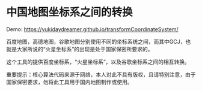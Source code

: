 # 中国地图坐标系之间的转换

Demo: https://yukidaydreamer.github.io/transformCoordinateSystem/

百度地图，高德地图，谷歌地图分别使用不同的坐标系统之间，而其中GCJ，也就是大家所说的“火星坐标系”的出现是处于国家保密所要求的。

这个工具的提供百度坐标系，“火星坐标系”，以及谷歌坐标系之间的相互转换。

重要提示：核心算法代码来源于网络，本人对此不具有版权，且请特别注意，由于国家保密要求，勿将此工具用于国内地图制作或使用。
